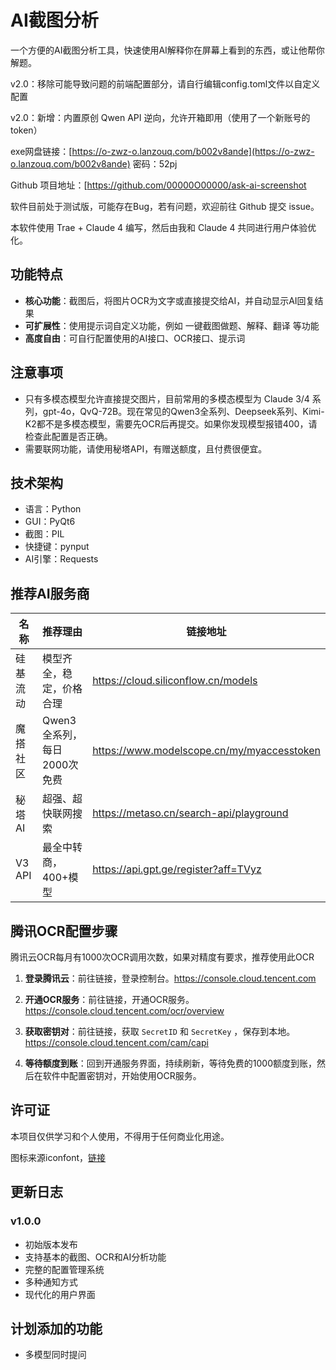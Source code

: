 # AI截图分析

一个方便的AI截图分析工具，快速使用AI解释你在屏幕上看到的东西，或让他帮你解题。

v2.0：移除可能导致问题的前端配置部分，请自行编辑config.toml文件以自定义配置

v2.0：新增：内置原创 Qwen API 逆向，允许开箱即用（使用了一个新账号的token）

exe网盘链接：[https://o-zwz-o.lanzouq.com/b002v8ande](https://o-zwz-o.lanzouq.com/b002v8ande)  密码：52pj

Github 项目地址：[https://github.com/00000O00000/ask-ai-screenshot

软件目前处于测试版，可能存在Bug，若有问题，欢迎前往 Github 提交 issue。

本软件使用 Trae + Claude 4 编写，然后由我和 Claude 4 共同进行用户体验优化。

## 功能特点

- **核心功能**：截图后，将图片OCR为文字或直接提交给AI，并自动显示AI回复结果
- **可扩展性**：使用提示词自定义功能，例如 一键截图做题、解释、翻译 等功能
- **高度自由**：可自行配置使用的AI接口、OCR接口、提示词

## 注意事项

- 只有多模态模型允许直接提交图片，目前常用的多模态模型为 Claude 3/4 系列，gpt-4o，QvQ-72B。现在常见的Qwen3全系列、Deepseek系列、Kimi-K2都不是多模态模型，需要先OCR后再提交。如果你发现模型报错400，请检查此配置是否正确。
- 需要联网功能，请使用秘塔API，有赠送额度，且付费很便宜。

## 技术架构
- 语言：Python
- GUI：PyQt6
- 截图：PIL
- 快捷键：pynput
- AI引擎：Requests

## 推荐AI服务商

| 名称     | 推荐理由                    | 链接地址                                   |
| -------- | --------------------------- | ------------------------------------------ |
| 硅基流动 | 模型齐全，稳定，价格合理    | https://cloud.siliconflow.cn/models        |
| 魔搭社区 | Qwen3全系列，每日2000次免费 | https://www.modelscope.cn/my/myaccesstoken |
| 秘塔AI   | 超强、超快联网搜索          | https://metaso.cn/search-api/playground    |
| V3 API   | 最全中转商，400+模型        | https://api.gpt.ge/register?aff=TVyz       |

## 腾讯OCR配置步骤

腾讯云OCR每月有1000次OCR调用次数，如果对精度有要求，推荐使用此OCR

1. **登录腾讯云**：前往链接，登录控制台。https://console.cloud.tencent.com

2. **开通OCR服务**：前往链接，开通OCR服务。https://console.cloud.tencent.com/ocr/overview

3. **获取密钥对**：前往链接，获取 `SecretID` 和 `SecretKey` ，保存到本地。https://console.cloud.tencent.com/cam/capi

4. **等待额度到账**：回到开通服务界面，持续刷新，等待免费的1000额度到账，然后在软件中配置密钥对，开始使用OCR服务。

## 许可证

本项目仅供学习和个人使用，不得用于任何商业化用途。

图标来源iconfont，[链接](https://www.iconfont.cn/collections/detail?spm=a313x.user_detail.i1.dc64b3430.6b413a81uspeMj&cid=17714)

## 更新日志

### v1.0.0
- 初始版本发布
- 支持基本的截图、OCR和AI分析功能
- 完整的配置管理系统
- 多种通知方式
- 现代化的用户界面

## 计划添加的功能

- 多模型同时提问
